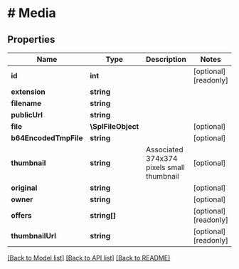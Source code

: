 # # Media

## Properties

Name | Type | Description | Notes
------------ | ------------- | ------------- | -------------
**id** | **int** |  | [optional] [readonly]
**extension** | **string** |  |
**filename** | **string** |  |
**publicUrl** | **string** |  |
**file** | **\SplFileObject** |  | [optional]
**b64EncodedTmpFile** | **string** |  | [optional]
**thumbnail** | **string** | Associated 374x374 pixels small thumbnail | [optional]
**original** | **string** |  | [optional]
**owner** | **string** |  | [optional]
**offers** | **string[]** |  | [optional] [readonly]
**thumbnailUrl** | **string** |  | [optional] [readonly]

[[Back to Model list]](../../README.md#models) [[Back to API list]](../../README.md#endpoints) [[Back to README]](../../README.md)
